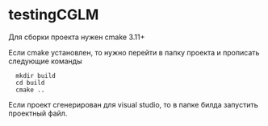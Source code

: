 # testingCGLM
Для сборки проекта нужен cmake 3.11+

Если cmake установлен, то нужно перейти в папку проекта и прописать следующие команды 
```
  mkdir build
  cd build
  cmake ..
```

Если проект сгенерирован для visual studio, то в папке билда запустить проектный файл.
